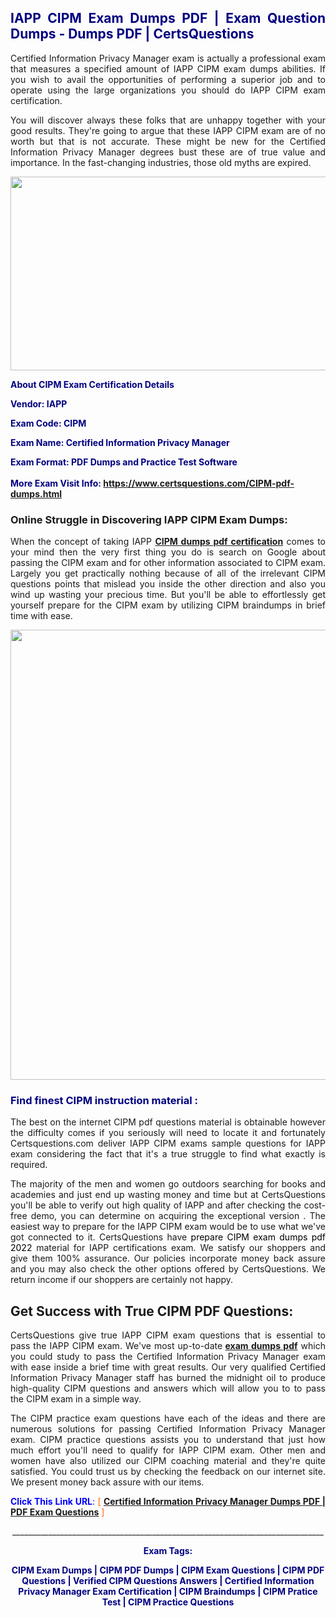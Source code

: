 <h2 style="text-align: justify;"><span style="color: #000080;">IAPP CIPM Exam Dumps PDF | Exam Question Dumps - Dumps PDF | CertsQuestions</span></h2>
<p style="text-align: justify;">Certified Information Privacy Manager exam is actually a professional exam that measures a specified amount of IAPP  CIPM exam dumps abilities. If you wish to avail the opportunities of performing a superior job and to operate using the large organizations you should do IAPP CIPM exam certification.</p>
<p style="text-align: justify;">You will discover always these folks that are unhappy together with your good results. They're going to argue that these IAPP  CIPM exam are of no worth but that is not accurate. These might be new for the Certified Information Privacy Manager degrees bust these are of true value and importance. In the fast-changing industries, those old myths are expired.</p>
<p><img style="display: block; margin-left: auto; margin-right: auto;" src="https://i.imgur.com/eaP4ae9.png" width="840" height="310" /></p>
<p><span style="color: #000080;"><strong>About CIPM Exam Certification Details</strong></span></p>
<p><span style="color: #000080;"><strong>Vendor: IAPP<br /></strong></span></p>
<p><span style="color: #000080;"><strong>Exam Code: CIPM</strong></span></p>
<p><span style="color: #000080;"><strong>Exam Name: Certified Information Privacy Manager</strong></span></p>
<p><span style="color: #000080;"><strong>Exam Format: PDF Dumps and Practice Test Software<br /><br />More Exam Visit Info: <span style="color: #ff6600;"><a href="https://www.certsquestions.com/CIPM-pdf-dumps.html">https://www.certsquestions.com/CIPM-pdf-dumps.html</a></span></strong></span></p>
<h3>Online Struggle in Discovering IAPP CIPM Exam Dumps:</h3>
<p style="text-align: justify;">When the concept of taking IAPP <a href="https://www.certsquestions.com/CIPM-pdf-dumps.html"><strong> CIPM dumps pdf certification</strong></a> comes to your mind then the very first thing you do is search on Google about passing the CIPM exam and for other information associated to CIPM exam. Largely you get practically nothing because of all of the irrelevant CIPM questions points that mislead you inside the other direction and also you wind up wasting your precious time. But you'll be able to effortlessly get yourself prepare for the CIPM exam by utilizing CIPM braindumps in brief time with ease.</p>
<p><a href="https://www.certsquestions.com/CIPM-pdf-dumps.html"><img style="display: block; margin-left: auto; margin-right: auto;" src="https://i.imgur.com/pxhoKQ2.png" width="720" /></a></p>
<h3><span style="color: #000080;">Find finest  CIPM instruction material :</span></h3>
<p style="text-align: justify;">The best on the internet CIPM pdf questions material is obtainable however the difficulty comes if you seriously will need to locate it and fortunately Certsquestions.com deliver IAPP CIPM exams sample questions for IAPP  exam considering the fact that it's a true struggle to find what exactly is required.</p>
<p style="text-align: justify;">The majority of the men and women go outdoors searching for books and academies and just end up wasting money and time but at CertsQuestions you'll be able to verify out high quality of IAPP  and after checking the cost-free demo, you can determine on acquiring the exceptional version . The easiest way to prepare for the IAPP CIPM exam would be to use what we've got connected to it. CertsQuestions have <span style="color: #000000;">prepare CIPM exam dumps pdf 2022</span> material for IAPP certifications exam. We satisfy our shoppers and give them 100% assurance. Our policies incorporate money back assure and you may also check the other options offered by CertsQuestions. We return income if our shoppers are certainly not happy.</p>
<h2>Get Success with True CIPM PDF Questions:</h2>
<p style="text-align: justify;">CertsQuestions give true IAPP CIPM exam questions that is essential to pass the IAPP  CIPM exam. We've most up-to-date<strong>&nbsp;<a href="https://www.certsquestions.com/">exam dumps pdf</a></strong>&nbsp;which you could study to pass the Certified Information Privacy Manager exam with ease inside a brief time with great results. Our very qualified Certified Information Privacy Manager staff has burned the midnight oil to produce high-quality CIPM questions and answers which will allow you to to pass the CIPM exam in a simple way.</p>
<p style="text-align: justify;">The CIPM practice exam questions have each of the ideas and there are numerous solutions for passing Certified Information Privacy Manager exam. CIPM practice questions assists you to understand that just how much effort you'll need to qualify for IAPP  CIPM exam. Other men and women have also utilized our CIPM coaching material and they're quite satisfied. You could trust us by checking the feedback on our internet site. We present money back assure with our items.</p>
<p style="text-align: justify;"><span style="color: #0000ff;"><strong>Click This Link URL</strong>:</span> <span style="color: #ff6600;">[ <strong><a href="https://www.certsquestions.com/certified-information-privacy-manager-certification.html">Certified Information Privacy Manager Dumps PDF | PDF Exam Questions</a></strong> ]</span></p>
<p style="text-align: center;">______________________________________________________________________________</p>
<p style="text-align: center;"><span style="color: #000080;"><strong>Exam Tags:</strong></span></p>
<p style="text-align: center;"><span style="color: #000080;"><strong>CIPM Exam Dumps | CIPM PDF Dumps | CIPM Exam Questions | CIPM PDF Questions | Verified CIPM Questions Answers | Certified Information Privacy Manager Exam Certification | CIPM Braindumps | CIPM Pratice Test | CIPM Practice Questions</strong></span></p>
